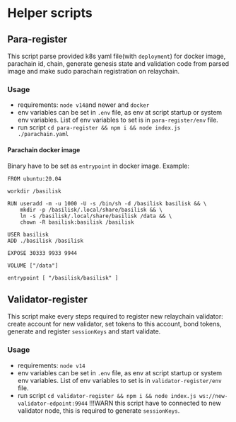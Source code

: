 
# Helper scripts

## Para-register

This script parse provided k8s yaml file(with `deployment`) for docker image, parachain id, chain, generate genesis state and validation code from parsed image and make sudo parachain registration on relaychain.

### Usage

* requirements: `node v14`and newer and `docker`
* env variables can be set in `.env` file, as env at script startup or system env variables. List of env variables to set is in `para-register/env` file.
* run script `cd para-register && npm i && node index.js ./parachain.yaml`

#### Parachain docker image
Binary have to be set as `entrypoint` in docker image. Example:
```
FROM ubuntu:20.04

workdir /basilisk

RUN useradd -m -u 1000 -U -s /bin/sh -d /basilisk basilisk && \
    mkdir -p /basilisk/.local/share/basilisk && \
    ln -s /basilisk/.local/share/basilisk /data && \
    chown -R basilisk:basilisk /basilisk

USER basilisk
ADD ./basilisk /basilisk

EXPOSE 30333 9933 9944

VOLUME ["/data"]

entrypoint [ "/basilisk/basilisk" ]
```

## Validator-register

This script make every steps required to register new relaychain validator: create account for new validator, set tokens to this account, bond tokens, generate and register `sessionKeys` and start validate.

### Usage
* requirements: `node v14`
* env variables can be set in `.env` file, as env at script startup or system env variables. List of env variables to set is in `validator-register/env` file.
* run script `cd validator-register && npm i && node index.js ws://new-validator-edpoint:9944` !!!WARN this script have to connected to new validator node, this is required to generate `sessionKeys`.
